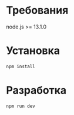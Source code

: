 # Требования

node.js >= 13.1.0

# Установка

```bash
npm install
```

# Разработка

```bash
npm run dev
```

